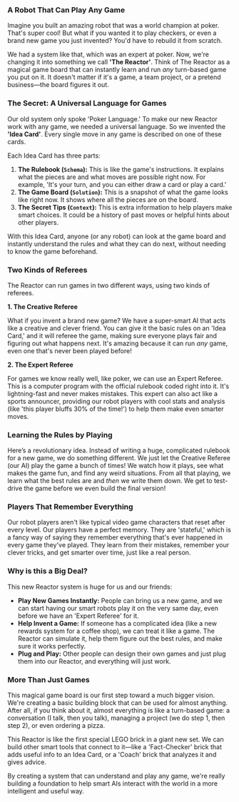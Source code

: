 ### A Robot That Can Play Any Game

Imagine you built an amazing robot that was a world champion at poker. That's super cool! But what if you wanted it to play checkers, or even a brand new game you just invented? You'd have to rebuild it from scratch.

We had a system like that, which was an expert at poker. Now, we're changing it into something we call **'The Reactor'**. Think of The Reactor as a magical game board that can instantly learn and run *any* turn-based game you put on it. It doesn't matter if it's a game, a team project, or a pretend business—the board figures it out.

### The Secret: A Universal Language for Games

Our old system only spoke 'Poker Language.' To make our new Reactor work with any game, we needed a universal language. So we invented the **'Idea Card'**. Every single move in any game is described on one of these cards.

Each Idea Card has three parts:

1.  **The Rulebook (`Schema`):** This is like the game's instructions. It explains what the pieces are and what moves are possible right now. For example, 'It's your turn, and you can either draw a card or play a card.'
2.  **The Game Board (`Solution`):** This is a snapshot of what the game looks like right now. It shows where all the pieces are on the board.
3.  **The Secret Tips (`Context`):** This is extra information to help players make smart choices. It could be a history of past moves or helpful hints about other players.

With this Idea Card, anyone (or any robot) can look at the game board and instantly understand the rules and what they can do next, without needing to know the game beforehand.

### Two Kinds of Referees

The Reactor can run games in two different ways, using two kinds of referees.

**1. The Creative Referee**

What if you invent a brand new game? We have a super-smart AI that acts like a creative and clever friend. You can give it the basic rules on an 'Idea Card,' and it will referee the game, making sure everyone plays fair and figuring out what happens next. It's amazing because it can run *any* game, even one that's never been played before!

**2. The Expert Referee**

For games we know really well, like poker, we can use an Expert Referee. This is a computer program with the official rulebook coded right into it. It's lightning-fast and never makes mistakes. This expert can also act like a sports announcer, providing our robot players with cool stats and analysis (like 'this player bluffs 30% of the time!') to help them make even smarter moves.

### Learning the Rules by Playing

Here’s a revolutionary idea. Instead of writing a huge, complicated rulebook for a new game, we do something different. We just let the Creative Referee (our AI) play the game a bunch of times! We watch how it plays, see what makes the game fun, and find any weird situations. From all that playing, we learn what the best rules are and *then* we write them down. We get to test-drive the game before we even build the final version!

### Players That Remember Everything

Our robot players aren't like typical video game characters that reset after every level. Our players have a perfect memory. They are 'stateful,' which is a fancy way of saying they remember everything that's ever happened in every game they've played. They learn from their mistakes, remember your clever tricks, and get smarter over time, just like a real person.

### Why is this a Big Deal?

This new Reactor system is huge for us and our friends:

*   **Play New Games Instantly:** People can bring us a new game, and we can start having our smart robots play it on the very same day, even before we have an 'Expert Referee' for it.
*   **Help Invent a Game:** If someone has a complicated idea (like a new rewards system for a coffee shop), we can treat it like a game. The Reactor can simulate it, help them figure out the best rules, and make sure it works perfectly.
*   **Plug and Play:** Other people can design their own games and just plug them into our Reactor, and everything will just work.

### More Than Just Games

This magical game board is our first step toward a much bigger vision. We're creating a basic building block that can be used for almost anything. After all, if you think about it, almost everything is like a turn-based game: a conversation (I talk, then you talk), managing a project (we do step 1, then step 2), or even ordering a pizza.

This Reactor is like the first special LEGO brick in a giant new set. We can build other smart tools that connect to it—like a 'Fact-Checker' brick that adds useful info to an Idea Card, or a 'Coach' brick that analyzes it and gives advice.

By creating a system that can understand and play any game, we're really building a foundation to help smart AIs interact with the world in a more intelligent and useful way.